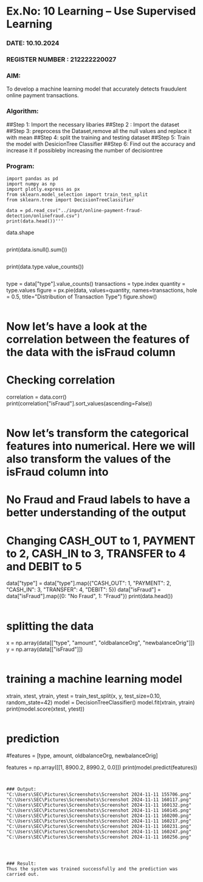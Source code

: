 # Ex.No: 10 Learning – Use Supervised Learning  
### DATE: 10.10.2024                                                                           
### REGISTER NUMBER : 212222220027
### AIM: 
To develop a machine learning model that accurately detects fraudulent online payment transactions.
###  Algorithm:
##Step 1: Import the necessary libaries
##Step 2 : Import the dataset
##Step 3: preprocess the Dataset,remove all the null values and replace it with mean
##Step 4: split the training and testing dataset
##Step 5: Train the model with DesicionTree Classifier
##Step 6: Find out the accuracy and increase it if possibleby increasing the number of decisiontree

### Program:
```
import pandas as pd
import numpy as np
import plotly.express as px
from sklearn.model_selection import train_test_split
from sklearn.tree import DecisionTreeClassifier
```
```
data = pd.read_csv("../input/online-payment-fraud-detection/onlinefraud.csv")
print(data.head())'''
```
data.shape
```
```
print(data.isnull().sum())
```
```
print(data.type.value_counts())
```
```
type = data["type"].value_counts()
transactions = type.index
quantity = type.values
figure = px.pie(data, values=quantity, names=transactions, hole = 0.5, title="Distribution of Transaction Type")
figure.show()
```
```
# Now let’s have a look at the correlation between the features of the data with the isFraud column
# Checking correlation

correlation = data.corr()
print(correlation["isFraud"].sort_values(ascending=False))
```
```
# Now let’s transform the categorical features into numerical. Here we will also transform the values of the isFraud column into 
# No Fraud and Fraud labels to have a better understanding of the output
# Changing CASH_OUT to 1, PAYMENT to 2, CASH_IN to 3, TRANSFER to 4 and DEBIT to 5 

data["type"] = data["type"].map({"CASH_OUT": 1, "PAYMENT": 2, "CASH_IN": 3, "TRANSFER": 4, "DEBIT": 5})
data["isFraud"] = data["isFraud"].map({0: "No Fraud", 1: "Fraud"})
print(data.head())
```
```
# splitting the data

x = np.array(data[["type", "amount", "oldbalanceOrg", "newbalanceOrig"]])
y = np.array(data[["isFraud"]])
```
```
# training a machine learning model

xtrain, xtest, ytrain, ytest = train_test_split(x, y, test_size=0.10, random_state=42)
model = DecisionTreeClassifier()
model.fit(xtrain, ytrain)
print(model.score(xtest, ytest))

```
```
# prediction
#features = [type, amount, oldbalanceOrg, newbalanceOrig]

features = np.array([[1, 8900.2, 8990.2, 0.0]])
print(model.predict(features))
```


### Output:
"C:\Users\SEC\Pictures\Screenshots\Screenshot 2024-11-11 155706.png"
"C:\Users\SEC\Pictures\Screenshots\Screenshot 2024-11-11 160117.png"
"C:\Users\SEC\Pictures\Screenshots\Screenshot 2024-11-11 160132.png"
"C:\Users\SEC\Pictures\Screenshots\Screenshot 2024-11-11 160145.png"
"C:\Users\SEC\Pictures\Screenshots\Screenshot 2024-11-11 160200.png"
"C:\Users\SEC\Pictures\Screenshots\Screenshot 2024-11-11 160217.png"
"C:\Users\SEC\Pictures\Screenshots\Screenshot 2024-11-11 160231.png"
"C:\Users\SEC\Pictures\Screenshots\Screenshot 2024-11-11 160247.png"
"C:\Users\SEC\Pictures\Screenshots\Screenshot 2024-11-11 160256.png"




### Result:
Thus the system was trained successfully and the prediction was carried out.

